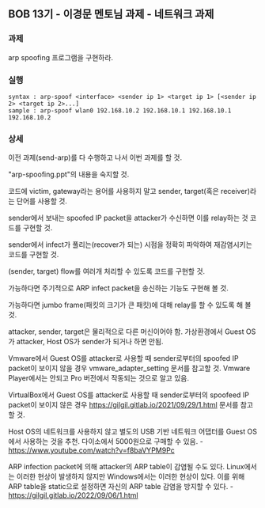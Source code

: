 ## BOB 13기 - 이경문 멘토님 과제 - 네트워크 과제

### 과제
arp spoofing 프로그램을 구현하라.

### 실행
`
syntax : arp-spoof <interface> <sender ip 1> <target ip 1> [<sender ip 2> <target ip 2>...]
`
<br>
`
sample : arp-spoof wlan0 192.168.10.2 192.168.10.1 192.168.10.1 192.168.10.2
`


### 상세
이전 과제(send-arp)를 다 수행하고 나서 이번 과제를 할 것.


"arp-spoofing.ppt"의 내용을 숙지할 것.


코드에 victim, gateway라는 용어를 사용하지 말고 sender, target(혹은 receiver)라는 단어를 사용할 것.


sender에서 보내는 spoofed IP packet을 attacker가 수신하면 이를 relay하는 것 코드를 구현할 것.


sender에서 infect가 풀리는(recover가 되는) 시점을 정확히 파악하여 재감염시키는 코드를 구현할 것.


(sender, target) flow를 여러개 처리할 수 있도록 코드를 구현할 것.


가능하다면 주기적으로 ARP infect packet을 송신하는 기능도 구현해 볼 것.


가능하다면 jumbo frame(패킷의 크기가 큰 패킷)에 대해 relay를 할 수 있도록 해 볼 것.


attacker, sender, target은 물리적으로 다른 머신이어야 함. 가상환경에서 Guest OS가 attacker, Host OS가 sender가 되거나 하면 안됨.


Vmware에서 Guest OS를 attacker로 사용할 때 sender로부터의 spoofed IP packet이 보이지 않을 경우 vmware_adapter_setting 문서를 참고할 것. Vmware Player에서는 안되고 Pro 버전에서 작동되는 것으로 알고 있음.


VirtualBox에서 Guest OS를 attacker로 사용할 때 sender로부터의 spoofeed IP packet이 보이지 않은 경우 https://gilgil.gitlab.io/2021/09/29/1.html 문서를 참고할 것.


Host OS의 네트워크를 사용하지 않고 별도의 USB 기반 네트워크 어댑터를 Guest OS에서 사용하는 것을 추천. 다이소에서 5000원으로 구매할 수 있음. - https://www.youtube.com/watch?v=f8baVYPM9Pc


ARP infection packet에 의해 attacker의 ARP table이 감염될 수도 있다. Linux에서는 이러한 현상이 발생하지 않지만 Windows에서는 이러한 현상이 있다. 이를 위해 ARP table을 static으로 설정하면 자신의 ARP table 감염을 방지할 수 있다. - https://gilgil.gitlab.io/2022/09/06/1.html
